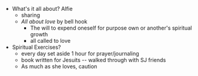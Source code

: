 - What's it all about? Alfie
	- sharing
	- *All about love* by bell hook
		- The will to expend oneself for purpose own or another's spiritual growth
		- all called to love
- Spiritual Exercises?
	- every day set aside 1 hour for prayer/journaling
	- book written for Jesuits -- walked through with SJ friends
	- As much as she loves, caution
